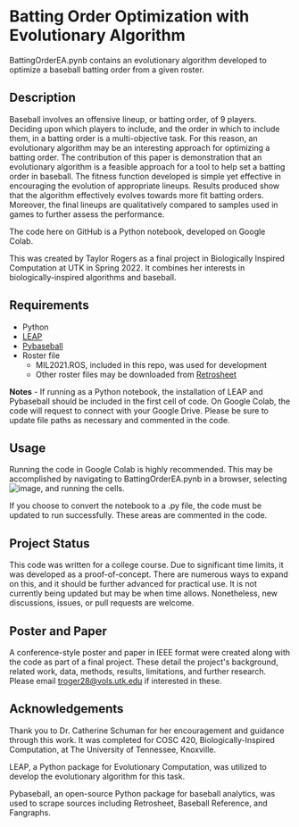 # Batting Order Optimization with Evolutionary Algorithm
BattingOrderEA.pynb contains an evolutionary algorithm developed to optimize a baseball batting order from a given roster.

## Description
Baseball involves an offensive lineup, or batting order, of 9 players. Deciding upon which players to include, and the order in which to include them, in a batting order is a multi-objective task. For this reason, an evolutionary algorithm may be an interesting approach for optimizing a batting order. The contribution of this paper is demonstration that an evolutionary algorithm is a feasible approach for a tool to help set a batting order in baseball. The fitness function developed is simple yet effective in encouraging the evolution of appropriate lineups. Results produced show that the algorithm effectively evolves towards more fit batting orders. Moreover, the final lineups are qualitatively compared to samples used in games to further assess the performance.

The code here on GitHub is a Python notebook, developed on Google Colab.

This was created by Taylor Rogers as a final project in Biologically Inspired Computation at UTK in Spring 2022. It combines her interests in biologically-inspired algorithms and baseball.

## Requirements
* Python
* [LEAP](https://leap-gmu.readthedocs.io/en/latest/)
* [Pybaseball](https://github.com/jldbc/pybaseball)
* Roster file
  * MIL2021.ROS, included in this repo, was used for development
  * Other roster files may be downloaded from [Retrosheet](https://www.retrosheet.org/) 

**Notes** - If running as a Python notebook, the installation of LEAP and Pybaseball should be included in the first cell of code. On Google Colab, the code will request to connect with your Google Drive. Please be sure to update file paths as necessary and commented in the code.

## Usage
Running the code in Google Colab is highly recommended. This may be accomplished by navigating to BattingOrderEA.pynb in a browser, selecting  ![image](https://user-images.githubusercontent.com/77810604/185807509-2adf3517-8fa9-4347-ae0d-8589dc1fd0f3.png), and running the cells.

If you choose to convert the notebook to a .py file, the code must be updated to run successfully. These areas are commented in the code.

## Project Status
This code was written for a college course. Due to significant time limits, it was developed as a proof-of-concept. There are numerous ways to expand on this, and it should be further advanced for practical use. It is not currently being updated but may be when time allows. Nonetheless, new discussions, issues, or pull requests are welcome.

## Poster and Paper
A conference-style poster and paper in IEEE format were created along with the code as part of a final project. These detail the project's background, related work, data, methods, results, limitations, and further research. Please email troger28@vols.utk.edu if interested in these. 

## Acknowledgements
Thank you to Dr. Catherine Schuman for her encouragement and guidance through this work. It was completed for COSC 420, Biologically-Inspired Computation, at The University of Tennessee, Knoxville.

LEAP, a Python package for Evolutionary Computation, was utilized to develop the evolutionary algorithm for this task.

Pybaseball, an open-source Python package for baseball analytics, was used to scrape sources including Retrosheet, Baseball Reference, and Fangraphs.
